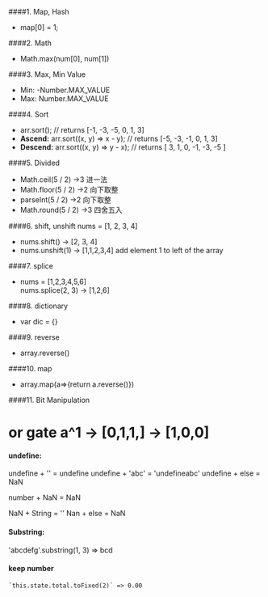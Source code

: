 ####1. Map, Hash
* map[0] = 1;

####2. Math
* Math.max(num[0], num[1])

####3. Max, Min Value
* Min: -Number.MAX_VALUE  <br>
* Max: Number.MAX_VALUE

####4. Sort
* arr.sort(); // returns [-1, -3, -5, 0, 1, 3]   <br> 
* **Ascend:** arr.sort((x, y) => x - y); // returns [-5, -3, -1, 0, 1, 3]
* **Descend:** arr.sort((x, y) => y - x); // returns [ 3, 1, 0, -1, -3, -5 ]

####5. Divided
* Math.ceil(5 / 2)  ->3     进一法
* Math.floor(5 / 2) ->2     向下取整
* parseInt(5 / 2) ->2       向下取整
* Math.round(5 / 2) ->3     四舍五入

####6. shift, unshift
nums = [1, 2, 3, 4]
* nums.shift()   -> [2, 3, 4]
* nums.unshift(1) -> [1,1,2,3,4] add element 1 to left of the array

####7. splice

* nums = [1,2,3,4,5,6]  <br>
nums.splice(2, 3)  -> [1,2,6]

####8. dictionary
* var dic = {} 

####9. reverse
* array.reverse()

####10. map
* array.map(a=>{return a.reverse()})

####11. Bit Manipulation
# or gate a^1  -> [0,1,1,]  -> [1,0,0]

#### undefine:
undefine + ''    =  undefine
undefine + 'abc' = 'undefineabc'
undefine + else  =  NaN

number + NaN = NaN

NaN + String = ''
Nan + else = NaN

#### Substring:
'abcdefg'.substring(1, 3)  => bcd

#### keep number 
    `this.state.total.toFixed(2)` => 0.00
